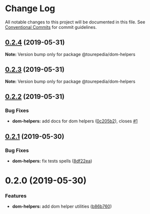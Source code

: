 # Change Log

All notable changes to this project will be documented in this file.
See [Conventional Commits](https://conventionalcommits.org) for commit guidelines.

## [0.2.4](https://github.com/tourepedia/tp-ui/compare/@tourepedia/dom-helpers@0.2.3...@tourepedia/dom-helpers@0.2.4) (2019-05-31)

**Note:** Version bump only for package @tourepedia/dom-helpers





## [0.2.3](https://github.com/tourepedia/tp-ui/compare/@tourepedia/dom-helpers@0.2.2...@tourepedia/dom-helpers@0.2.3) (2019-05-31)

**Note:** Version bump only for package @tourepedia/dom-helpers





## [0.2.2](https://github.com/tourepedia/tp-ui/compare/@tourepedia/dom-helpers@0.2.1...@tourepedia/dom-helpers@0.2.2) (2019-05-31)


### Bug Fixes

* **dom-helpers:** add docs for dom helpers ([0c205b2](https://github.com/tourepedia/tp-ui/commit/0c205b2)), closes [#1](https://github.com/tourepedia/tp-ui/issues/1)





## [0.2.1](https://github.com/tourepedia/tp-ui/compare/@tourepedia/dom-helpers@0.2.0...@tourepedia/dom-helpers@0.2.1) (2019-05-30)


### Bug Fixes

* **dom-helpers:** fix tests spells ([8df22ea](https://github.com/tourepedia/tp-ui/commit/8df22ea))





# 0.2.0 (2019-05-30)


### Features

* **dom-helpers:** add dom helper utilities ([b86b760](https://github.com/tourepedia/tp-ui/commit/b86b760))

